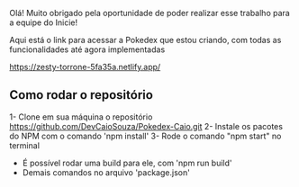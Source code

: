 Olá! Muito obrigado pela oportunidade de poder realizar esse trabalho para a equipe do Inicie!

Aqui está o link para acessar a Pokedex que estou criando, com todas as funcionalidades até agora implementadas

https://zesty-torrone-5fa35a.netlify.app/

## Como rodar o repositório

1- Clone em sua máquina o repositório https://github.com/DevCaioSouza/Pokedex-Caio.git
2- Instale os pacotes do NPM com o comando 'npm install'
3- Rode o comando "npm start" no terminal

- É possível rodar uma build para ele, com 'npm run build'
- Demais comandos no arquivo 'package.json'

